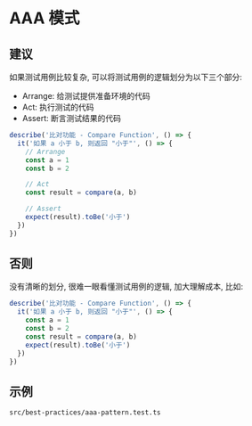 # AAA 模式

## 建议

如果测试用例比较复杂, 可以将测试用例的逻辑划分为以下三个部分:

- Arrange: 给测试提供准备环境的代码 
- Act: 执行测试的代码
- Assert: 断言测试结果的代码

```ts
describe('比对功能 - Compare Function', () => {
  it('如果 a 小于 b, 则返回 "小于"', () => {
    // Arrange
    const a = 1
    const b = 2

    // Act
    const result = compare(a, b)

    // Assert
    expect(result).toBe('小于')
  })
})
```

## 否则

没有清晰的划分, 很难一眼看懂测试用例的逻辑, 加大理解成本, 比如: 

```ts
describe('比对功能 - Compare Function', () => {
  it('如果 a 小于 b, 则返回 "小于"', () => {
    const a = 1
    const b = 2
    const result = compare(a, b)
    expect(result).toBe('小于')
  })
})
```

## 示例

`src/best-practices/aaa-pattern.test.ts`